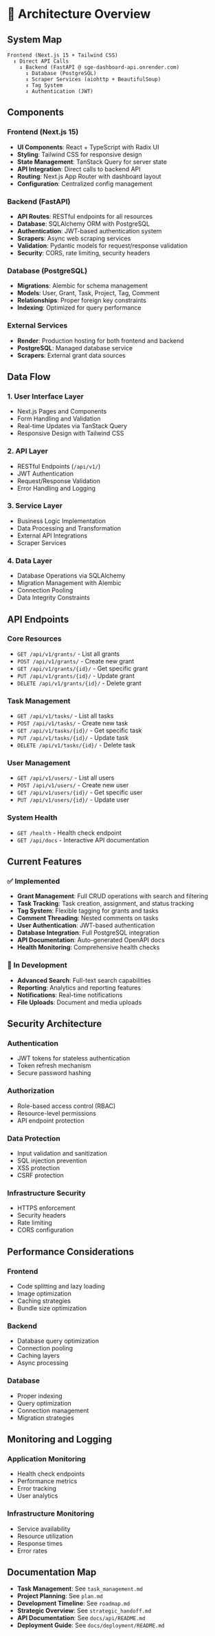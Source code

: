 # 🧱 Architecture Overview

## System Map

```
Frontend (Next.js 15 + Tailwind CSS)
  ↕ Direct API Calls
    ↕ Backend (FastAPI @ sge-dashboard-api.onrender.com)
      ↕ Database (PostgreSQL)
      ↕ Scraper Services (aiohttp + BeautifulSoup)
      ↕ Tag System
      ↕ Authentication (JWT)
```

## Components

### Frontend (Next.js 15)
- **UI Components**: React + TypeScript with Radix UI
- **Styling**: Tailwind CSS for responsive design
- **State Management**: TanStack Query for server state
- **API Integration**: Direct calls to backend API
- **Routing**: Next.js App Router with dashboard layout
- **Configuration**: Centralized config management

### Backend (FastAPI)
- **API Routes**: RESTful endpoints for all resources
- **Database**: SQLAlchemy ORM with PostgreSQL
- **Authentication**: JWT-based authentication system
- **Scrapers**: Async web scraping services
- **Validation**: Pydantic models for request/response validation
- **Security**: CORS, rate limiting, security headers

### Database (PostgreSQL)
- **Migrations**: Alembic for schema management
- **Models**: User, Grant, Task, Project, Tag, Comment
- **Relationships**: Proper foreign key constraints
- **Indexing**: Optimized for query performance

### External Services
- **Render**: Production hosting for both frontend and backend
- **PostgreSQL**: Managed database service
- **Scrapers**: External grant data sources

## Data Flow

### 1. User Interface Layer
- Next.js Pages and Components
- Form Handling and Validation
- Real-time Updates via TanStack Query
- Responsive Design with Tailwind CSS

### 2. API Layer
- RESTful Endpoints (`/api/v1/`)
- JWT Authentication
- Request/Response Validation
- Error Handling and Logging

### 3. Service Layer
- Business Logic Implementation
- Data Processing and Transformation
- External API Integrations
- Scraper Services

### 4. Data Layer
- Database Operations via SQLAlchemy
- Migration Management with Alembic
- Connection Pooling
- Data Integrity Constraints

## API Endpoints

### Core Resources
- `GET /api/v1/grants/` - List all grants
- `POST /api/v1/grants/` - Create new grant
- `GET /api/v1/grants/{id}/` - Get specific grant
- `PUT /api/v1/grants/{id}/` - Update grant
- `DELETE /api/v1/grants/{id}/` - Delete grant

### Task Management
- `GET /api/v1/tasks/` - List all tasks
- `POST /api/v1/tasks/` - Create new task
- `GET /api/v1/tasks/{id}/` - Get specific task
- `PUT /api/v1/tasks/{id}/` - Update task
- `DELETE /api/v1/tasks/{id}/` - Delete task

### User Management
- `GET /api/v1/users/` - List all users
- `POST /api/v1/users/` - Create new user
- `GET /api/v1/users/{id}/` - Get specific user
- `PUT /api/v1/users/{id}/` - Update user

### System Health
- `GET /health` - Health check endpoint
- `GET /api/docs` - Interactive API documentation

## Current Features

### ✅ Implemented
- **Grant Management**: Full CRUD operations with search and filtering
- **Task Tracking**: Task creation, assignment, and status tracking
- **Tag System**: Flexible tagging for grants and tasks
- **Comment Threading**: Nested comments on tasks
- **User Authentication**: JWT-based authentication
- **Database Integration**: Full PostgreSQL integration
- **API Documentation**: Auto-generated OpenAPI docs
- **Health Monitoring**: Comprehensive health checks

### 🚧 In Development
- **Advanced Search**: Full-text search capabilities
- **Reporting**: Analytics and reporting features
- **Notifications**: Real-time notifications
- **File Uploads**: Document and media uploads

## Security Architecture

### Authentication
- JWT tokens for stateless authentication
- Token refresh mechanism
- Secure password hashing

### Authorization
- Role-based access control (RBAC)
- Resource-level permissions
- API endpoint protection

### Data Protection
- Input validation and sanitization
- SQL injection prevention
- XSS protection
- CSRF protection

### Infrastructure Security
- HTTPS enforcement
- Security headers
- Rate limiting
- CORS configuration

## Performance Considerations

### Frontend
- Code splitting and lazy loading
- Image optimization
- Caching strategies
- Bundle size optimization

### Backend
- Database query optimization
- Connection pooling
- Caching layers
- Async processing

### Database
- Proper indexing
- Query optimization
- Connection management
- Migration strategies

## Monitoring and Logging

### Application Monitoring
- Health check endpoints
- Performance metrics
- Error tracking
- User analytics

### Infrastructure Monitoring
- Service availability
- Resource utilization
- Response times
- Error rates

## Documentation Map
- **Task Management**: See `task_management.md`
- **Project Planning**: See `plan.md`
- **Development Timeline**: See `roadmap.md`
- **Strategic Overview**: See `strategic_handoff.md`
- **API Documentation**: See `docs/api/README.md`
- **Deployment Guide**: See `docs/deployment/README.md`
